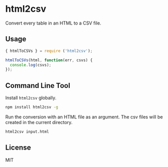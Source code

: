 # html2csv

Convert every table in an HTML to a CSV file.

## Usage

```js
{ htmlToCSVs } = require ('html2csv');

htmlToCSVs(html, function(err, csvs) {
  console.log(csvs);
});
```

## Command Line Tool

Install `html2csv` globally.

```sh
npm install html2csv -g
```

Run the conversion with an HTML file as an argument. The csv files will be created in the current directory.

```sh
html2csv input.html
```

## License

MIT
